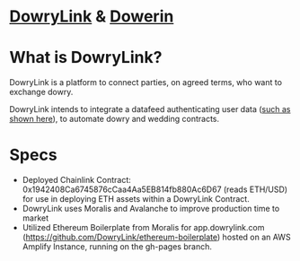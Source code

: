 # <a href="https://dowrylink.com" target="_blank">DowryLink</a> & <a href="https://dower.in" target="_blank">Dowerin</a> 

# What is DowryLink?

DowryLink is a platform to connect parties, on agreed terms, who want to exchange dowry.

DowryLink intends to integrate a datafeed authenticating user data (<a href="https://blog.chain.link/digital-identity-on-the-blockchain/">such as shown here</a>), to automate dowry and wedding contracts.

# Specs

- Deployed Chainlink Contract: 0x1942408Ca6745876cCaa4Aa5EB814fb880Ac6D67 (reads ETH/USD) for use in deploying ETH assets within a DowryLink Contract.
- DowryLink uses Moralis and Avalanche to improve production time to market
- Utilized Ethereum Boilerplate from Moralis for app.dowrylink.com (<a href="https://github.com/DowryLink/ethereum-boilerplate">https://github.com/DowryLink/ethereum-boilerplate</a>) hosted on an AWS Amplify Instance, running on the gh-pages branch.

